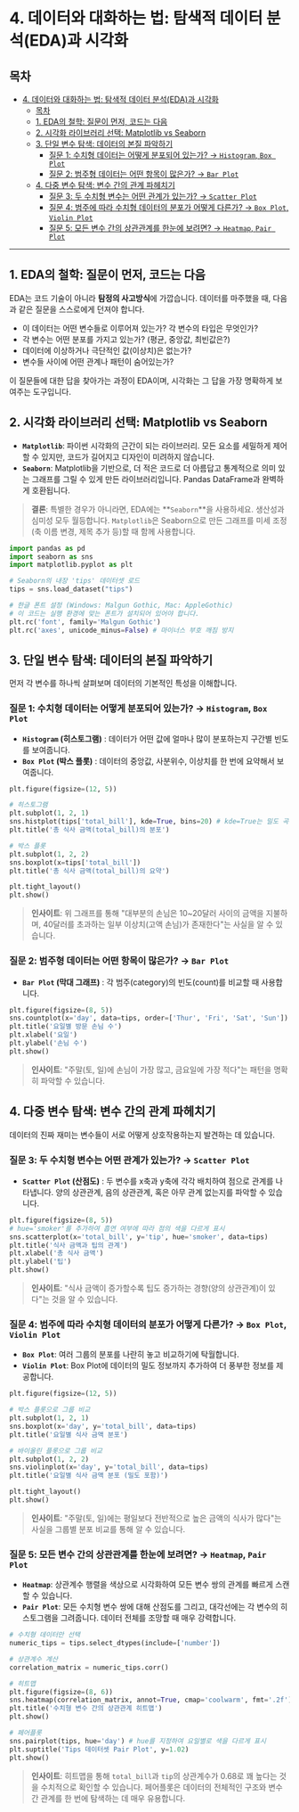 # 4. 데이터와 대화하는 법: 탐색적 데이터 분석(EDA)과 시각화

## 목차
- [4. 데이터와 대화하는 법: 탐색적 데이터 분석(EDA)과 시각화](#4-데이터와-대화하는-법-탐색적-데이터-분석eda과-시각화)
  - [목차](#목차)
  - [1. EDA의 철학: 질문이 먼저, 코드는 다음](#1-eda의-철학-질문이-먼저-코드는-다음)
  - [2. 시각화 라이브러리 선택: Matplotlib vs Seaborn](#2-시각화-라이브러리-선택-matplotlib-vs-seaborn)
  - [3. 단일 변수 탐색: 데이터의 본질 파악하기](#3-단일-변수-탐색-데이터의-본질-파악하기)
    - [질문 1: 수치형 데이터는 어떻게 분포되어 있는가? → `Histogram`, `Box Plot`](#질문-1-수치형-데이터는-어떻게-분포되어-있는가--histogram-box-plot)
    - [질문 2: 범주형 데이터는 어떤 항목이 많은가? → `Bar Plot`](#질문-2-범주형-데이터는-어떤-항목이-많은가--bar-plot)
  - [4. 다중 변수 탐색: 변수 간의 관계 파헤치기](#4-다중-변수-탐색-변수-간의-관계-파헤치기)
    - [질문 3: 두 수치형 변수는 어떤 관계가 있는가? → `Scatter Plot`](#질문-3-두-수치형-변수는-어떤-관계가-있는가--scatter-plot)
    - [질문 4: 범주에 따라 수치형 데이터의 분포가 어떻게 다른가? → `Box Plot`, `Violin Plot`](#질문-4-범주에-따라-수치형-데이터의-분포가-어떻게-다른가--box-plot-violin-plot)
    - [질문 5: 모든 변수 간의 상관관계를 한눈에 보려면? → `Heatmap`, `Pair Plot`](#질문-5-모든-변수-간의-상관관계를-한눈에-보려면--heatmap-pair-plot)

---

## 1. EDA의 철학: 질문이 먼저, 코드는 다음

EDA는 코드 기술이 아니라 **탐정의 사고방식**에 가깝습니다. 데이터를 마주했을 때, 다음과 같은 질문을 스스로에게 던져야 합니다.

- 이 데이터는 어떤 변수들로 이루어져 있는가? 각 변수의 타입은 무엇인가?
- 각 변수는 어떤 분포를 가지고 있는가? (평균, 중앙값, 최빈값은?)
- 데이터에 이상하거나 극단적인 값(이상치)은 없는가?
- 변수들 사이에 어떤 관계나 패턴이 숨어있는가?

이 질문들에 대한 답을 찾아가는 과정이 EDA이며, 시각화는 그 답을 가장 명확하게 보여주는 도구입니다.

## 2. 시각화 라이브러리 선택: Matplotlib vs Seaborn

- **`Matplotlib`**: 파이썬 시각화의 근간이 되는 라이브러리. 모든 요소를 세밀하게 제어할 수 있지만, 코드가 길어지고 디자인이 미려하지 않습니다.
- **`Seaborn`**: Matplotlib을 기반으로, 더 적은 코드로 더 아름답고 통계적으로 의미 있는 그래프를 그릴 수 있게 만든 라이브러리입니다. Pandas DataFrame과 완벽하게 호환됩니다.

> **결론**: 특별한 경우가 아니라면, EDA에는 **`Seaborn`**을 사용하세요. 생산성과 심미성 모두 월등합니다. `Matplotlib`은 Seaborn으로 만든 그래프를 미세 조정(축 이름 변경, 제목 추가 등)할 때 함께 사용합니다.

```python
import pandas as pd
import seaborn as sns
import matplotlib.pyplot as plt

# Seaborn의 내장 'tips' 데이터셋 로드
tips = sns.load_dataset("tips")

# 한글 폰트 설정 (Windows: Malgun Gothic, Mac: AppleGothic)
# 이 코드는 실행 환경에 맞는 폰트가 설치되어 있어야 합니다.
plt.rc('font', family='Malgun Gothic')
plt.rc('axes', unicode_minus=False) # 마이너스 부호 깨짐 방지
```

## 3. 단일 변수 탐색: 데이터의 본질 파악하기

먼저 각 변수를 하나씩 살펴보며 데이터의 기본적인 특성을 이해합니다.

### 질문 1: 수치형 데이터는 어떻게 분포되어 있는가? → `Histogram`, `Box Plot`

- **`Histogram` (히스토그램)** : 데이터가 어떤 값에 얼마나 많이 분포하는지 구간별 빈도를 보여줍니다.
- **`Box Plot` (박스 플롯)** : 데이터의 중앙값, 사분위수, 이상치를 한 번에 요약해서 보여줍니다.

```python
plt.figure(figsize=(12, 5))

# 히스토그램
plt.subplot(1, 2, 1)
sns.histplot(tips['total_bill'], kde=True, bins=20) # kde=True는 밀도 곡선을 함께 표시
plt.title('총 식사 금액(total_bill)의 분포')

# 박스 플롯
plt.subplot(1, 2, 2)
sns.boxplot(x=tips['total_bill'])
plt.title('총 식사 금액(total_bill)의 요약')

plt.tight_layout()
plt.show()
```
> **인사이트**: 위 그래프를 통해 "대부분의 손님은 10~20달러 사이의 금액을 지불하며, 40달러를 초과하는 일부 이상치(고액 손님)가 존재한다"는 사실을 알 수 있습니다.

### 질문 2: 범주형 데이터는 어떤 항목이 많은가? → `Bar Plot`

- **`Bar Plot` (막대 그래프)** : 각 범주(category)의 빈도(count)를 비교할 때 사용합니다.

```python
plt.figure(figsize=(8, 5))
sns.countplot(x='day', data=tips, order=['Thur', 'Fri', 'Sat', 'Sun'])
plt.title('요일별 방문 손님 수')
plt.xlabel('요일')
plt.ylabel('손님 수')
plt.show()
```
> **인사이트**: "주말(토, 일)에 손님이 가장 많고, 금요일에 가장 적다"는 패턴을 명확히 파악할 수 있습니다.

## 4. 다중 변수 탐색: 변수 간의 관계 파헤치기

데이터의 진짜 재미는 변수들이 서로 어떻게 상호작용하는지 발견하는 데 있습니다.

### 질문 3: 두 수치형 변수는 어떤 관계가 있는가? → `Scatter Plot`

- **`Scatter Plot` (산점도)** : 두 변수를 x축과 y축에 각각 배치하여 점으로 관계를 나타냅니다. 양의 상관관계, 음의 상관관계, 혹은 아무 관계 없는지를 파악할 수 있습니다.

```python
plt.figure(figsize=(8, 5))
# hue='smoker'를 추가하여 흡연 여부에 따라 점의 색을 다르게 표시
sns.scatterplot(x='total_bill', y='tip', hue='smoker', data=tips)
plt.title('식사 금액과 팁의 관계')
plt.xlabel('총 식사 금액')
plt.ylabel('팁')
plt.show()
```
> **인사이트**: "식사 금액이 증가할수록 팁도 증가하는 경향(양의 상관관계)이 있다"는 것을 알 수 있습니다.

### 질문 4: 범주에 따라 수치형 데이터의 분포가 어떻게 다른가? → `Box Plot`, `Violin Plot`

- **`Box Plot`**: 여러 그룹의 분포를 나란히 놓고 비교하기에 탁월합니다.
- **`Violin Plot`**: Box Plot에 데이터의 밀도 정보까지 추가하여 더 풍부한 정보를 제공합니다.

```python
plt.figure(figsize=(12, 5))

# 박스 플롯으로 그룹 비교
plt.subplot(1, 2, 1)
sns.boxplot(x='day', y='total_bill', data=tips)
plt.title('요일별 식사 금액 분포')

# 바이올린 플롯으로 그룹 비교
plt.subplot(1, 2, 2)
sns.violinplot(x='day', y='total_bill', data=tips)
plt.title('요일별 식사 금액 분포 (밀도 포함)')

plt.tight_layout()
plt.show()
```
> **인사이트**: "주말(토, 일)에는 평일보다 전반적으로 높은 금액의 식사가 많다"는 사실을 그룹별 분포 비교를 통해 알 수 있습니다.

### 질문 5: 모든 변수 간의 상관관계를 한눈에 보려면? → `Heatmap`, `Pair Plot`

- **`Heatmap`**: 상관계수 행렬을 색상으로 시각화하여 모든 변수 쌍의 관계를 빠르게 스캔할 수 있습니다.
- **`Pair Plot`**: 모든 수치형 변수 쌍에 대해 산점도를 그리고, 대각선에는 각 변수의 히스토그램을 그려줍니다. 데이터 전체를 조망할 때 매우 강력합니다.

```python
# 수치형 데이터만 선택
numeric_tips = tips.select_dtypes(include=['number'])

# 상관계수 계산
correlation_matrix = numeric_tips.corr()

# 히트맵
plt.figure(figsize=(8, 6))
sns.heatmap(correlation_matrix, annot=True, cmap='coolwarm', fmt='.2f')
plt.title('수치형 변수 간의 상관관계 히트맵')
plt.show()

# 페어플롯
sns.pairplot(tips, hue='day') # hue를 지정하여 요일별로 색을 다르게 표시
plt.suptitle('Tips 데이터셋 Pair Plot', y=1.02)
plt.show()
```
> **인사이트**: 히트맵을 통해 `total_bill`과 `tip`의 상관계수가 0.68로 꽤 높다는 것을 수치적으로 확인할 수 있습니다. 페어플롯은 데이터의 전체적인 구조와 변수 간 관계를 한 번에 탐색하는 데 매우 유용합니다.
